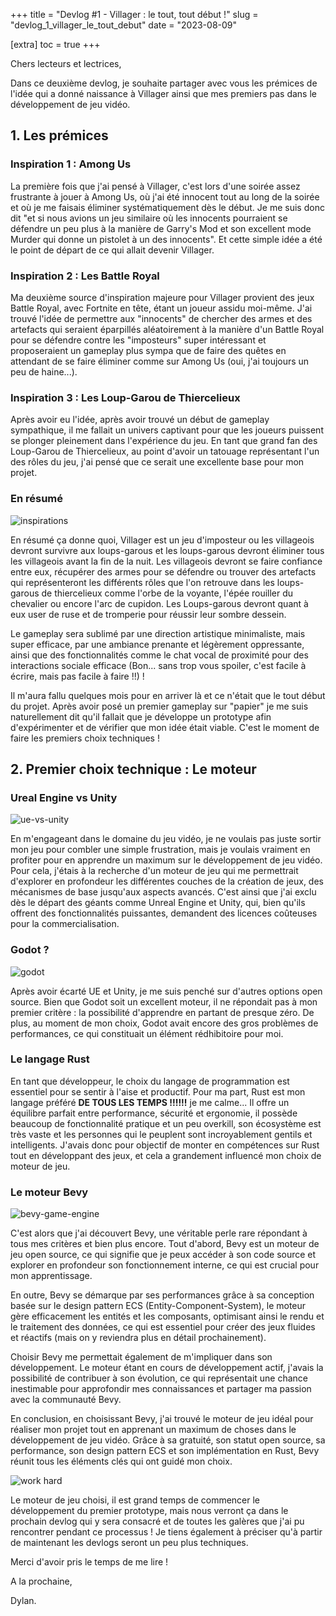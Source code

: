 +++
title = "Devlog #1 - Villager : le tout, tout début !"
slug = "devlog_1_villager_le_tout_debut"
date = "2023-08-09"

[extra]
toc = true
+++

Chers lecteurs et lectrices,

Dans ce deuxième devlog, je souhaite partager avec vous les prémices de l'idée qui a donné naissance à Villager ainsi que mes premiers pas dans le développement de jeu vidéo.

## 1. Les prémices

### Inspiration 1 : Among Us

La première fois que j'ai pensé à Villager, c'est lors d'une soirée assez frustrante à jouer à Among Us, où j'ai été innocent tout au long de la soirée et où je me faisais éliminer systématiquement dès le début. Je me suis donc dit "et si nous avions un jeu similaire où les innocents pourraient se défendre un peu plus à la manière de Garry's Mod et son excellent mode Murder qui donne un pistolet à un des innocents". Et cette simple idée a été le point de départ de ce qui allait devenir Villager.

### Inspiration 2 : Les Battle Royal

Ma deuxième source d'inspiration majeure pour Villager provient des jeux Battle Royal, avec Fortnite en tête, étant un joueur assidu moi-même. J'ai trouvé l'idée de permettre aux "innocents" de chercher des armes et des artefacts qui seraient éparpillés aléatoirement à la manière d'un Battle Royal pour se défendre contre les "imposteurs" super intéressant et proposeraient un gameplay plus sympa que de faire des quêtes en attendant de se faire éliminer comme sur Among Us (oui, j'ai toujours un peu de haine...).

### Inspiration 3 : Les Loup-Garou de Thiercelieux

Après avoir eu l'idée, après avoir trouvé un début de gameplay sympathique, il me fallait un univers captivant pour que les joueurs puissent se plonger pleinement dans l'expérience du jeu. En tant que grand fan des Loup-Garou de Thiercelieux, au point d'avoir un tatouage représentant l'un des rôles du jeu, j'ai pensé que ce serait une excellente base pour mon projet.

### En résumé

![inspirations](../images/devlog_1/inspirations.png)

En résumé ça donne quoi, Villager est un jeu d'imposteur ou les villageois devront survivre aux loups-garous et les loups-garous devront éliminer tous les villageois avant la fin de la nuit. Les villageois devront se faire confiance entre eux, récupérer des armes pour se défendre ou trouver des artefacts qui représenteront les différents rôles que l'on retrouve dans les loups-garous de thiercelieux comme l'orbe de la voyante, l'épée rouiller du chevalier ou encore l'arc de cupidon. Les Loups-garous devront quant à eux user de ruse et de tromperie pour réussir leur sombre dessein.

Le gameplay sera sublimé par une direction artistique minimaliste, mais super efficace, par une ambiance prenante et légèrement oppressante, ainsi que des fonctionnalités comme le chat vocal de proximité pour des interactions sociale efficace (Bon... sans trop vous spoiler, c'est facile à écrire, mais pas facile à faire !!) !

Il m'aura fallu quelques mois pour en arriver là et ce n'était que le tout début du projet. Après avoir posé un premier gameplay sur "papier" je me suis naturellement dit qu'il fallait que je développe un prototype afin d'expérimenter et de vérifier que mon idée était viable. C'est le moment de faire les premiers choix techniques !

## 2. Premier choix technique : Le moteur

### Ureal Engine vs Unity

![ue-vs-unity](../images/devlog_1/ue-vs-unity.png)

En m'engageant dans le domaine du jeu vidéo, je ne voulais pas juste sortir mon jeu pour combler une simple frustration, mais je voulais vraiment en profiter pour en apprendre un maximum sur le développement de jeu vidéo. Pour cela, j'étais à la recherche d'un moteur de jeu qui me permettrait d'explorer en profondeur les différentes couches de la création de jeux, des mécanismes de base jusqu'aux aspects avancés. C'est ainsi que j'ai exclu dès le départ des géants comme Unreal Engine et Unity, qui, bien qu'ils offrent des fonctionnalités puissantes, demandent des licences coûteuses pour la commercialisation. 

### Godot ?

![godot](../images/devlog_1/godot.png)

Après avoir écarté UE et Unity, je me suis penché sur d'autres options open source. Bien que Godot soit un excellent moteur, il ne répondait pas à mon premier critère : la possibilité d'apprendre en partant de presque zéro. De plus, au moment de mon choix, Godot avait encore des gros problèmes de performances, ce qui constituait un élément rédhibitoire pour moi.

### Le langage Rust

En tant que développeur, le choix du langage de programmation est essentiel pour se sentir à l'aise et productif. Pour ma part, Rust est mon langage préféré **DE TOUS LES TEMPS !!!!!!** je me calme... Il offre un équilibre parfait entre performance, sécurité et ergonomie, il possède beaucoup de fonctionnalité pratique et un peu overkill, son écosystème est très vaste et les personnes qui le peuplent sont incroyablement gentils et intelligents. J'avais donc pour objectif de monter en compétences sur Rust tout en développant des jeux, et cela a grandement influencé mon choix de moteur de jeu.

### Le moteur Bevy

![bevy-game-engine](../images/devlog_1/bevy_logo_dark.svg)

C'est alors que j'ai découvert Bevy, une véritable perle rare répondant à tous mes critères et bien plus encore. Tout d'abord, Bevy est un moteur de jeu open source, ce qui signifie que je peux accéder à son code source et explorer en profondeur son fonctionnement interne, ce qui est crucial pour mon apprentissage.

En outre, Bevy se démarque par ses performances grâce à sa conception basée sur le design pattern ECS (Entity-Component-System), le moteur gère efficacement les entités et les composants, optimisant ainsi le rendu et le traitement des données, ce qui est essentiel pour créer des jeux fluides et réactifs (mais on y reviendra plus en détail prochainement). 

Choisir Bevy me permettait également de m'impliquer dans son développement. Le moteur étant en cours de développement actif, j'avais la possibilité de contribuer à son évolution, ce qui représentait une chance inestimable pour approfondir mes connaissances et partager ma passion avec la communauté Bevy.

En conclusion, en choisissant Bevy, j'ai trouvé le moteur de jeu idéal pour réaliser mon projet tout en apprenant un maximum de choses dans le développement de jeu vidéo. Grâce à sa gratuité, son statut open source, sa performance, son design pattern ECS et son implémentation en Rust, Bevy réunit tous les éléments clés qui ont guidé mon choix.

![work hard](https://media.giphy.com/media/3o6Ei2yv8fqpR3nJG8/giphy.gif)

Le moteur de jeu choisi, il est grand temps de commencer le développement du premier prototype, mais nous verront ça dans le prochain devlog qui y sera consacré et de toutes les galères que j'ai pu rencontrer pendant ce processus ! Je tiens également à préciser qu'à partir de maintenant les devlogs seront un peu plus techniques.

Merci d'avoir pris le temps de me lire !

A la prochaine,

Dylan.